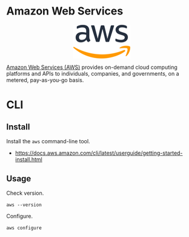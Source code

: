 # Amazon Web Services

<p align="center"><img align="center" width="30%" height="30%" src="assets/aws.svg"></p>

[Amazon Web Services (AWS)](https://aws.amazon.com/) provides on-demand cloud computing platforms and APIs to individuals, companies, and governments, on a metered, pay-as-you-go basis.

# CLI

## Install

Install the `aws` command-line tool.
* https://docs.aws.amazon.com/cli/latest/userguide/getting-started-install.html

## Usage

Check version.
```
aws --version
```

Configure.
```
aws configure
```
